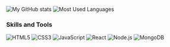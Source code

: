 <!--
**bachurskii/bachurskii** is a ✨ _special_ ✨ repository because its `README.md` (this file) appears on your GitHub profile.

Here are some ideas to get you started:

- 🔭 I’m currently working on ...
- 🌱 I’m currently learning ...
- 👯 I’m looking to collaborate on ...
- 🤔 I’m looking for help with ...
- 💬 Ask me about ...
- 📫 How to reach me: ...
- 😄 Pronouns: ...
- ⚡ Fun fact: ...
-->

![My  GitHub stats](https://github-readme-stats.vercel.app/api?username=bachurskii&show_icons=true)
![Most Used Languages](https://github-readme-stats.vercel.app/api/top-langs/?username=bachurskii&layout=compact)
### Skills and Tools

![HTML5](https://img.shields.io/badge/HTML-HTML5-orange)
![CSS3](https://img.shields.io/badge/CSS-CSS3-blue)
![JavaScript](https://img.shields.io/badge/JavaScript-ES6-yellow)
![React](https://img.shields.io/badge/React-ReactJS-blue)
![Node.js](https://img.shields.io/badge/Node.js-Node-green)
![MongoDB](https://img.shields.io/badge/MongoDB-MongoDB-green)
